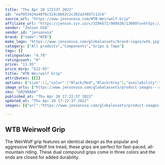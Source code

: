 ```yaml
---
title: "Thu Apr 28 172237 2022"
id: "eaf053424a48f6c524c8b62c2c382a24657c12c6"
source_url: "https://www.jensonusa.com/WTB-Weirwolf-Grip"
affiliate_url: "https://jenson.sjv.io/c/3294572/989438/13009?u=https://www.jensonusa.com/WTB-Weirwolf-Grip"
vendor: "Jenson USA"
vendor_id: "jensonusa"
brand: {"name":"WTB"}
make_logo: "https://www.jensonusa.com/globalassets/brand-logos/wtb.jpg"
category: ["All products","Components","Grips & Tape"]
tags: []
ratingvalue: "4.78"
ratingcount: "9"
price: "11.95"
price_msrp: "$12.95"
title: "WTB Weirwolf Grip"
attributes: [[]]
options: {"size":[],"color":["Black/Red","Black/Grey"],"availability":"In Stock"}
image_urls: ["https://www.jensonusa.com/globalassets/product-images---all-assets/wtb/gr298a04-black~red.jpg"]
sku: "GR298A04"
published_at: "Thu Apr 28 17:22:37 2022"
updated_at: "Thu Apr 28 17:22:37 2022"
images: [{"url":"https://www.jensonusa.com/globalassets/product-images---all-assets/wtb/gr298a04-black~red.jpg","path":"full/64641ce56c20e9ced0c4e659027ac813c4a29b9a.jpg","checksum":"a0808ebe1b3c4e461d030885e1d03290","status":"downloaded"}]

---
```

## WTB Weirwolf Grip

The WeirWolf grip features an identical design as the popular and aggressive
WeirWolf tire tread, these grips are perfect for fast-paced, all-mountain
riding. These dual compound grips come in three colors and the ends are closed
for added durability.

